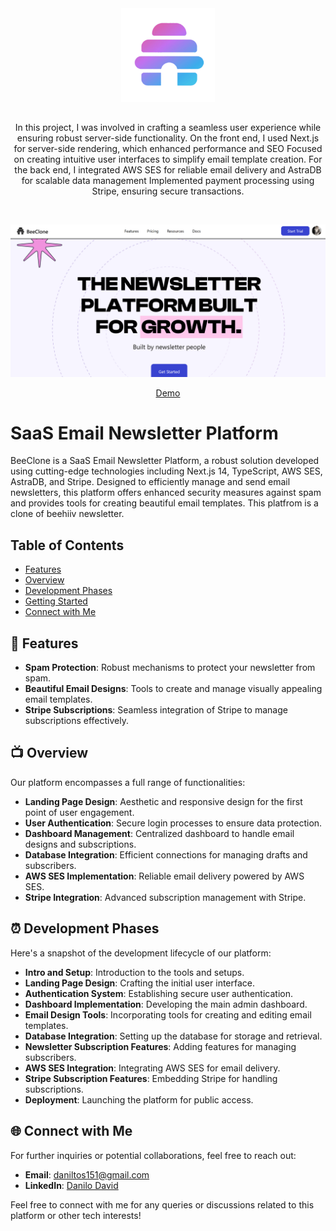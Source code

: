 <div align="center" id="top" className="mb-10">
<img src="./public/favicon.ico" alt="icon" width="150" height="150" />

##
In this project, I was involved in crafting a seamless user experience while ensuring robust server-side functionality. 
On the front end, I used Next.js for server-side rendering, which enhanced performance and SEO
Focused on creating intuitive user interfaces to simplify email template creation.
For the back end, I integrated AWS SES for reliable email delivery and AstraDB for scalable data management 
Implemented payment processing using Stripe, ensuring secure transactions. 

&#xa0;

  <img src="./public/banner.png" alt="preview" />

<a href="https://jj-newsletter.vercel.app/">Demo</a>

</div>

# SaaS Email Newsletter Platform

BeeClone is a SaaS Email Newsletter Platform, a robust solution developed using cutting-edge technologies including Next.js 14, TypeScript, AWS SES, AstraDB, and Stripe. Designed to efficiently manage and send email newsletters, this platform offers enhanced security measures against spam and provides tools for creating beautiful email templates. This platfrom is a clone of beehiiv newsletter.

## Table of Contents
- [Features](#-features)
- [Overview](#-overview)
- [Development Phases](#-development-phases)
- [Getting Started](#-getting-started)
- [Connect with Me](#-connect-with-me)

## 🚀 Features

- **Spam Protection**: Robust mechanisms to protect your newsletter from spam.
- **Beautiful Email Designs**: Tools to create and manage visually appealing email templates.
- **Stripe Subscriptions**: Seamless integration of Stripe to manage subscriptions effectively.

## 📺 Overview

Our platform encompasses a full range of functionalities:
- **Landing Page Design**: Aesthetic and responsive design for the first point of user engagement.
- **User Authentication**: Secure login processes to ensure data protection.
- **Dashboard Management**: Centralized dashboard to handle email designs and subscriptions.
- **Database Integration**: Efficient connections for managing drafts and subscribers.
- **AWS SES Implementation**: Reliable email delivery powered by AWS SES.
- **Stripe Integration**: Advanced subscription management with Stripe.

## ⏰ Development Phases

Here's a snapshot of the development lifecycle of our platform:
- **Intro and Setup**: Introduction to the tools and setups.
- **Landing Page Design**: Crafting the initial user interface.
- **Authentication System**: Establishing secure user authentication.
- **Dashboard Implementation**: Developing the main admin dashboard.
- **Email Design Tools**: Incorporating tools for creating and editing email templates.
- **Database Integration**: Setting up the database for storage and retrieval.
- **Newsletter Subscription Features**: Adding features for managing subscribers.
- **AWS SES Integration**: Integrating AWS SES for email delivery.
- **Stripe Subscription Features**: Embedding Stripe for handling subscriptions.
- **Deployment**: Launching the platform for public access.

## 🌐 Connect with Me

For further inquiries or potential collaborations, feel free to reach out:

- **Email**: [daniltos151@gmail.com](https://daniltos151@gmail.com)
- **LinkedIn**: [Danilo David](https://www.linkedin.com/in/danilo-david-dos-santos-501744344)

Feel free to connect with me for any queries or discussions related to this platform or other tech interests!
